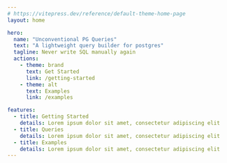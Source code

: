 ```yaml
---
# https://vitepress.dev/reference/default-theme-home-page
layout: home

hero:
  name: "Unconventional PG Queries"
  text: "A lightweight query builder for postgres"
  tagline: Never write SQL manually again
  actions:
    - theme: brand
      text: Get Started
      link: /getting-started
    - theme: alt
      text: Examples
      link: /examples

features:
  - title: Getting Started
    details: Lorem ipsum dolor sit amet, consectetur adipiscing elit
  - title: Queries
    details: Lorem ipsum dolor sit amet, consectetur adipiscing elit
  - title: Examples
    details: Lorem ipsum dolor sit amet, consectetur adipiscing elit
---
```


